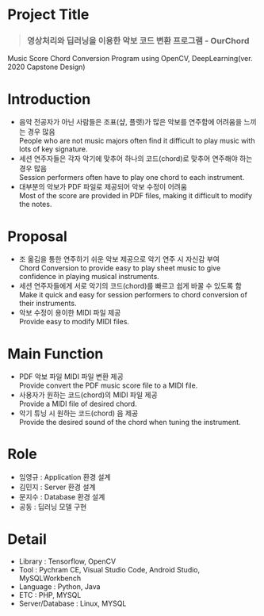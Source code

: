 # Project Title
> <h3>영상처리와 딥러닝을 이용한 악보 코드 변환 프로그램 - OurChord</h3> 
Music Score Chord Conversion Program using OpenCV, DeepLearning(ver. 2020 Capstone Design)

# Introduction
* 음악 전공자가 아닌 사람들은 조표(샾, 플랫)가 많은 악보를 연주함에 어려움을 느끼는 경우 많음 <br>
  People who are not music majors often find it difficult to play music with lots of key signature.
* 세션 연주자들은 각자 악기에 맞추어 하나의 코드(chord)로 맞추어 연주해야 하는 경우 많음 <br>
  Session performers often have to play one chord to each instrument.
* 대부분의 악보가 PDF 파일로 제공되어 악보 수정이 어려움 <br>
  Most of the score are provided in PDF files, making it difficult to modify the notes.
# Proposal
* 조 옮김을 통한 연주하기 쉬운 악보 제공으로 악기 연주 시 자신감 부여 <br>
  Chord Conversion to provide easy to play sheet music to give confidence in playing musical instruments.
* 세션 연주자들에게 서로 악기의 코드(chord)를 빠르고 쉽게 바꿀 수 있도록 함 <br>
  Make it quick and easy for session performers to chord conversion of their instruments.
* 악보 수정이 용이한 MIDI 파일 제공 <br>
  Provide easy to modify MIDI files.
# Main Function
* PDF 악보 파일 MIDI 파일 변환 제공 <br>
 Provide convert the PDF music score file to a MIDI file.
* 사용자가 원하는 코드(chord)의 MIDI 파일 제공 <br>
  Provide a MIDI file of desired chord.
* 악기 튜닝 시 원하는 코드(chord) 음 제공 <br>
  Provide the desired sound of the chord when tuning the instrument.
# Role
* 임영규 : Application 환경 설계
* 김민지 : Server 환경 설계
* 문지수 : Database 환경 설계
* 공동 : 딥러닝 모델 구현
# Detail
* Library : Tensorflow, OpenCV
* Tool : Pychram CE, Visual Studio Code, Android Studio, MySQLWorkbench
* Language : Python, Java
* ETC : PHP, MYSQL
* Server/Database : Linux, MYSQL
